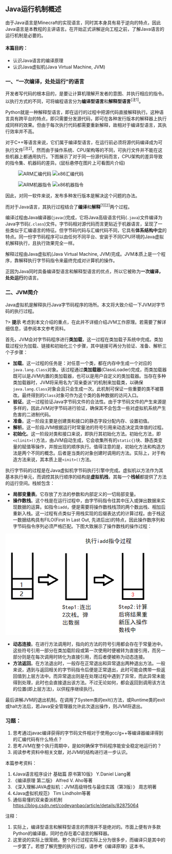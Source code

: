 ## Java运行机制概述
由于Java语言是Minecraft的实现语言，同时其本身具有易于逆向的特点，因此Java语言是本教程的主讲语言。在开始正式讲解逆向工程之前，了解Java语言的运行机制是必要的。
#### 本篇目的：
* 认识Java语言的编译原理
* 认识Java虚拟机(Java Virtual Machine, JVM)

### 一、“一次编译，处处运行”的语言

开发者写代码的根本目的，是要让计算机理解开发者的意图、并执行相应的指令。以执行方式的不同，可将编程语言分为**编译型语言**和**解释型语言**<sup>[注1]</sup>。

Python就是一种解释型语言，即在运行的过程中把源代码直接解释执行。这种语言具有跨平台的特点，即只需要分发源代码，即可在各种发行版本的解释器上执行成同样的效果。但由于每次执行代码都需要重新解释，故相对于编译型语言，其执行效率并不高。

对于C++等语言来说，它们属于编译型语言，在运行前必须将源代码编译成为可执行文件<sup>[注2]</sup>。然而由于操作系统、CPU架构等的不同，可执行文件并不能在这些机器上都通用执行。下图展示了对于同一份源代码而言，CPU架构的差异导致的指令集、机器码的差异。(鼠标悬停在图片上可看图片介绍)

<figure class="thumbnails">
    <img src="part1/chapter1/pic/ARMasmcode.png" alt="ARM汇编代码" title="ARM汇编代码">
    <img src="part1/chapter1/pic/x86asmcode.png" alt="x86汇编代码" title="x86汇编代码">
</figure>

<figure class="thumbnails">
    <img src="part1/chapter1/pic/ARMmcode.png" alt="ARM机器指令" title="ARM机器指令">
    <img src="part1/chapter1/pic/x86mcode.png" alt="x86机器指令" title="x86机器指令">
</figure>

因此，对同一软件来说，发布多种发行版本是解决这个问题的办法。

而对于Java语言，其执行过程结合了**编译**和**解释**<sup>[1][2]</sup>两个过程。

编译过程由Java编译器(`javac`)完成，它将Java高级语言代码(`.java`)文件编译为Java字节码(`.class`)文件。字节码相对源代码而言更贴近于机器语言，呈现了一些类似于汇编语言的特征。但字节码代码与汇编代码不同，它具有**体系结构中立**的特点。同一份字节码程序可以由任何不同平台、安装于不同CPU环境的Java虚拟机解释执行，且执行效果完全一样。

解释过程由Java虚拟机(Java Virtual Machine, JVM)完成。JVM本质上是一个程序，靠解释执行字节码指令来最终完成对计算机的操作。

正因为Java同时具备编译型语言和解释型语言的优点，所以它被称为**一次编译，处处运行**的语言。

### 二、JVM简介
Java虚拟机是解释执行Java字节码程序的场所。本文将大致介绍一下JVM对字节码的执行过程。

?> **提示** 考虑到本文介绍的重点，在此并不详细介绍JVM工作原理。若需要了解详细信息，请参阅本文参考资料。

首先，JVM会对字节码程序进行**类加载**，这一过程在类加载子系统中完成。类加载过程分为加载、链接和初始化三个步骤，其中链接可再分为验证、准备、解析三个子步骤：
* **加载**。这一过程的任务是：对任意一个类，都在内存中生成一个对应的`java.lang.Class`对象。该过程通过**类加载器**(ClassLoader)完成，而类加载器既可以是JVM内置的类加载器，也可以是用户自定义的类加载器。当存在多种类加载器时，JVM将采用名为“双亲委派”的机制来加载类，以确保`java.lang.Class`对象会且只会生成一次。此机制可保证一些重要的类不被篡改。最终得到的`Class`对象可作为这个类的各种数据的访问入口。
* **验证**。这一过程验证Java字节码文件的合法性。由于字节码文件的产生来源是多样的，因此JVM对字节码进行验证，确保其不会包含一些对虚拟机系统产生危害的二进制代码。
*  **准备**。这一阶段主要是创建类和接口的静态字段分配内存、设置初值。
*  **解析**。这一阶段JVM根据运行时常量池的符号引用来动态决定具体值的过程。
*  **初始化**。这一阶段对类和接口来说，即执行其初始化方法。初始化方法，即`<clinit>()`方法，由JVM自动生成，它会收集所有的`static{}`块、静态类变量的赋值等操作，并按出现的顺序执行。值得注意的是，初始化方法和构造方法是两个不同的概念。后者是当类的对象创建时调用的方法。实际上，对于构造方法来说，其本质上是`<init>()`方法。

执行字节码的过程是在Java虚拟机字节码执行引擎中完成。虚拟机以方法作为其基本执行单元，而调控其执行顺序的结构是**虚拟机栈**，其每一个**栈帧**都提供了方法的运行空间。栈帧包含：
* **局部变量表**。它存放了方法的参数和内部定义的一切局部变量。
* **操作数栈**。这个栈是在运行过程中，由字节码指令往其中压入或弹出数据来实现数据的运算。如指令`iadd`，便是需要将操作数栈栈顶的两个数出栈、相加后重新入栈。这一过程有点类似于用栈实现的后缀表达式的计算过程。由于栈这一数据结构具有FILO(First In Last Out, 先进后出)的特点，因此操作数序列和字节码指令序列必须严格匹配。下图大致展示了操作数栈的操作过程：

![opstack](pic/opstack.png)

* **动态连接**。在进行方法调用时，指向的方法的符号引用都会存在于常量池中。这些符号引用一部分在类加载阶段或第一次使用时便被转为直接引用，而另一部分则是在每次调用时转化为直接引用，而后者便被称为动态连接。
* **方法返回**。在方法退出时，一般存在正常退出和异常退出两种退出方法。一般来说，遇到与返回相关的字节码指令后便是正常退出，此时可能会携带一些返回值到上层方法中。而异常退出则是在处理过程中遇到了异常，而此异常未能得到处理，此时也会直接退出该方法。不过无论如何，都会返回到调用该方法的位置(即上层方法)，以供程序继续执行。

最后讲解JVM的退出机制。在调用了System类的exit()方法，或Runtime类的exit或halt方法后，若Java安全管理器允许此次退出操作，则JVM将退出。

### 习题：
1. 思考通过javac编译获得的字节码文件相对于使用gcc/g++等编译器编译得到的汇编代码有什么特点？
2. 思考JVM在整个执行周期中，是如何确保字节码程序能安全稳定地运行的？
3. 阅读参考资料中相关文献，对JVM的结构进行进一步认识。

本篇参考资料：
1. 《Java语言程序设计 基础篇 原书第10版》 Y.Daniel Liang著
2. 《编译原理 第二版》 Alfred V. Aho等著
3. 《深入理解JAVA虚拟机：JVM高级特性与最佳实践（第3版）》 周志明著
4. 《Java虚拟机规范》 Tim Lindholm等著
5. 通俗易懂的双亲委派机制 https://blog.csdn.net/codeyanbao/article/details/82875064

注释：
1. 实际上，编译型语言和解释型语言的界限并不是绝对的。市面上便有许多款Python的编译器，同时也存在着C语言的解释器。
2. 这里说的实际上很笼统。整个执行过程实际上分为很多步，而编译只是其中的一步罢了。若想了解完整的执行过程，请参考《编译原理》这本书。